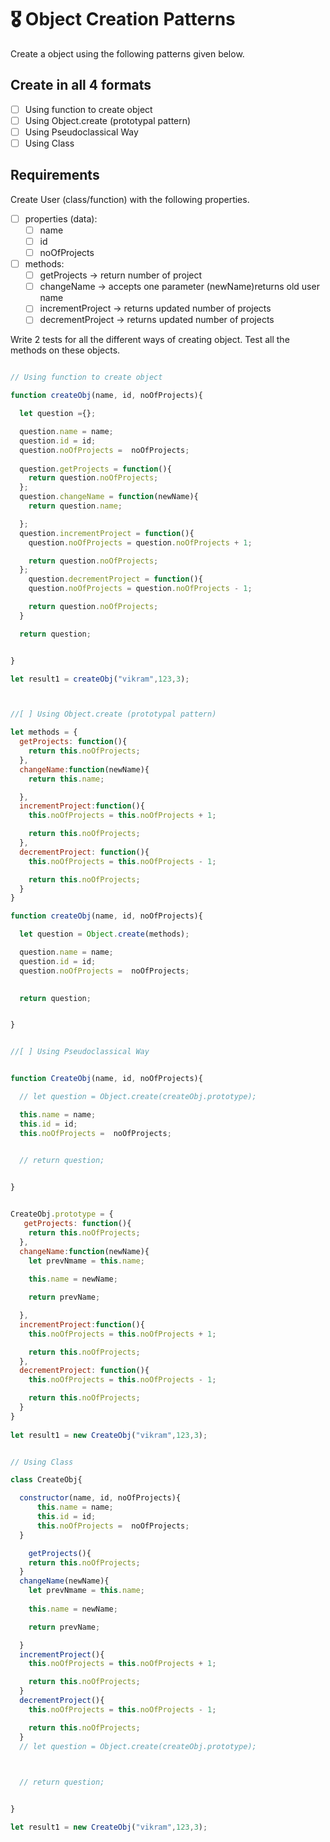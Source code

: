 # 🎖 Object Creation Patterns

Create a object using the following patterns given below.

## Create in all 4 formats

- [ ] Using function to create object
- [ ] Using Object.create (prototypal pattern)
- [ ] Using Pseudoclassical Way
- [ ] Using Class

## Requirements

Create User (class/function) with the following properties.

- [ ] properties (data):
  - [ ] name
  - [ ] id
  - [ ] noOfProjects
- [ ] methods:
  - [ ] getProjects -> return number of project
  - [ ] changeName -> accepts one parameter (newName)returns old user name
  - [ ] incrementProject -> returns updated number of projects
  - [ ] decrementProject -> returns updated number of projects

Write 2 tests for all the different ways of creating object. Test all the methods on these objects.


```js

// Using function to create object

function createObj(name, id, noOfProjects){

  let question ={};

  question.name = name;
  question.id = id;
  question.noOfProjects =  noOfProjects;
  
  question.getProjects = function(){
    return question.noOfProjects;
  };
  question.changeName = function(newName){
    return question.name;

  };
  question.incrementProject = function(){
    question.noOfProjects = question.noOfProjects + 1;

    return question.noOfProjects;
  };
    question.decrementProject = function(){
    question.noOfProjects = question.noOfProjects - 1;

    return question.noOfProjects;
  }

  return question;


}

let result1 = createObj("vikram",123,3);



//[ ] Using Object.create (prototypal pattern)

let methods = {
  getProjects: function(){
    return this.noOfProjects;
  },
  changeName:function(newName){
    return this.name;

  },
  incrementProject:function(){
    this.noOfProjects = this.noOfProjects + 1;

    return this.noOfProjects;
  },
  decrementProject: function(){
    this.noOfProjects = this.noOfProjects - 1;

    return this.noOfProjects;
  }
}

function createObj(name, id, noOfProjects){

  let question = Object.create(methods);

  question.name = name;
  question.id = id;
  question.noOfProjects =  noOfProjects;
  

  return question;


}


//[ ] Using Pseudoclassical Way


function CreateObj(name, id, noOfProjects){

  // let question = Object.create(createObj.prototype);

  this.name = name;
  this.id = id;
  this.noOfProjects =  noOfProjects;
  

  // return question;


}


CreateObj.prototype = {
   getProjects: function(){
    return this.noOfProjects;
  },
  changeName:function(newName){
    let prevNmame = this.name;
    
    this.name = newName;

    return prevName;

  },
  incrementProject:function(){
    this.noOfProjects = this.noOfProjects + 1;

    return this.noOfProjects;
  },
  decrementProject: function(){
    this.noOfProjects = this.noOfProjects - 1;

    return this.noOfProjects;
  }
}
  
let result1 = new CreateObj("vikram",123,3);


// Using Class

class CreateObj{

  constructor(name, id, noOfProjects){
      this.name = name;
      this.id = id;
      this.noOfProjects =  noOfProjects;
  }

    getProjects(){
    return this.noOfProjects;
  }
  changeName(newName){
    let prevNmame = this.name;
    
    this.name = newName;

    return prevName;

  }
  incrementProject(){
    this.noOfProjects = this.noOfProjects + 1;

    return this.noOfProjects;
  }
  decrementProject(){
    this.noOfProjects = this.noOfProjects - 1;

    return this.noOfProjects;
  }
  // let question = Object.create(createObj.prototype);

  

  // return question;


}

let result1 = new CreateObj("vikram",123,3);



```
